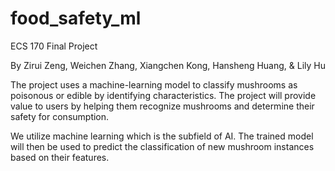 # food_safety_ml
ECS 170 Final Project

By Zirui Zeng, Weichen Zhang, Xiangchen Kong, Hansheng Huang, & Lily Hu

The project uses a machine-learning model to classify mushrooms as poisonous or edible by identifying characteristics. The project will provide value to users by helping them recognize mushrooms and determine their safety for consumption.

We utilize machine learning which is the subfield of AI. The trained model will then be used to predict the classification of new mushroom instances based on their features.
